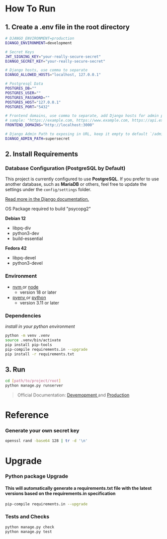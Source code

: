 # How To Run

## 1. Create a .env file in the root directory

```bash
# DJANGO_ENVIRONMENT=production
DJANGO_ENVIRONMENT=development

# Secret Keys
JWT_SIGNING_KEY="your-really-secure-secret"
DJANGO_SECRET_KEY="your-really-secure-secret"

# Django hosts, use comma to separate
DJANGO_ALLOWED_HOSTS="localhost, 127.0.0.1"

# Postgresql Data
POSTGRES_DB=""
POSTGRES_USER=""
POSTGRES_PASSWORD=""
POSTGRES_HOST="127.0.0.1"
POSTGRES_PORT="5432"

# Frontend domains, use comma to separate, add Django hosts for admin panel
# sample: "https://example.com, https://www.example.com, https://api.example.com, https://www.api.example.com"
FRONTEND_DOMAINS="http://localhost:3000"

# Django Admin Path to exposing in URL, keep it empty to default `/admin/`
DJANGO_ADMIN_PATH=supersecret
```

## 2. Install Requirements

### Database Configuration (PostgreSQL by Default)

This project is currently configured to use **PostgreSQL**.
If you prefer to use another database, such as **MariaDB** or others, feel free to update the settings under the `config/settings` folder.

[Read more in the Django documentation.](https://docs.djangoproject.com/en/5.2/ref/databases/)

OS Package required to build "psycopg2"

**Debian 12**

- libpq-div
- python3-dev
- build-essential

**Fedora 42**

- libpq-devel
- python3-devel

### Environment

- [ nvm ](https://github.com/nvm-sh/nvm) or [ node ](https://nodejs.org/en)
  - version 18 or later
- [ pyenv ](https://github.com/pyenv/pyenv) or [ python ](https://www.python.org/)
  - version 3.11 or later

### Dependencies

_install in your python environment_

```bash
python -m venv .venv
source .venv/bin/activate
pip install pip-tools
pip-compile requirements.in --upgrade
pip install -r requirements.txt
```

## 3. Run

```bash
cd [path/to/project/root]
python manage.py runserver
```

> Official Documentation:
> [ Devemopment ](https://docs.djangoproject.com/en/5.2/intro/tutorial01/)
> and
> [ Production ](https://docs.djangoproject.com/en/5.1/howto/deployment/)

# Reference

### Generate your own secret key

```bash
openssl rand -base64 128 | tr -d '\n'
```

# Upgrade

### Python package Upgrade

#### This will automatically generate a requirements.txt file with the latest versions based on the requirements.in specification

```bash
pip-compile requirements.in --upgrade
```

### Tests and Checks

```bash
python manage.py check
python manage.py test
```
